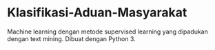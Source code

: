 # Klasifikasi-Aduan-Masyarakat
Machine learning dengan metode supervised learning yang dipadukan dengan text mining. Dibuat dengan Python 3.

